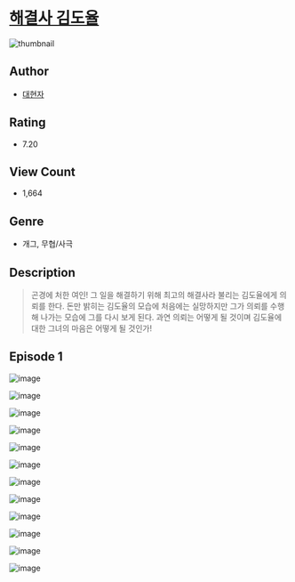 # [해결사 김도율](https://comic.naver.com/challenge/list?titleId=810670)
![thumbnail](https://image-comic.pstatic.net/user_contents_data/challenge_comic/2023/05/24/128737/upload_3546973050558101559_480x623.jpeg)

## Author
- [대현자](https://comic.naver.com/artistTitle?id=128737)

## Rating
- 7.20

## View Count
- 1,664

## Genre
- 개그, 무협/사극

## Description
> 곤경에 처한 여인! 그 일을 해결하기 위해 최고의 해결사라 불리는 김도율에게 의뢰를 한다. 돈만 밝히는 김도율의 모습에 처음에는 실망하지만 그가 의뢰를 수행해 나가는 모습에 그를 다시 보게 된다. 과연 의뢰는 어떻게 될 것이며 김도율에 대한 그녀의 마음은 어떻게 될 것인가!


## Episode 1
![image](https://image-comic.pstatic.net/user_contents_data/challenge_comic/2023/05/24/128737/upload_7219890758377169253.jpeg)

![image](https://image-comic.pstatic.net/user_contents_data/challenge_comic/2023/05/24/128737/upload_3834360109860992870.jpeg)

![image](https://image-comic.pstatic.net/user_contents_data/challenge_comic/2023/05/24/128737/upload_7004841478740063541.jpeg)

![image](https://image-comic.pstatic.net/user_contents_data/challenge_comic/2023/05/24/128737/upload_3834587717374654773.jpeg)

![image](https://image-comic.pstatic.net/user_contents_data/challenge_comic/2023/05/24/128737/upload_3846690230890936632.jpeg)

![image](https://image-comic.pstatic.net/user_contents_data/challenge_comic/2023/05/24/128737/upload_3761461371577131320.jpeg)

![image](https://image-comic.pstatic.net/user_contents_data/challenge_comic/2023/05/24/128737/upload_7233122095867179570.jpeg)

![image](https://image-comic.pstatic.net/user_contents_data/challenge_comic/2023/05/24/128737/upload_7364619249865013297.jpeg)

![image](https://image-comic.pstatic.net/user_contents_data/challenge_comic/2023/05/24/128737/upload_7075265172813013603.jpeg)

![image](https://image-comic.pstatic.net/user_contents_data/challenge_comic/2023/05/24/128737/upload_3761687888068556855.jpeg)

![image](https://image-comic.pstatic.net/user_contents_data/challenge_comic/2023/05/24/128737/upload_7291437066606884144.jpeg)

![image](https://image-comic.pstatic.net/user_contents_data/challenge_comic/2023/05/24/128737/upload_3617910242243797860.jpeg)
